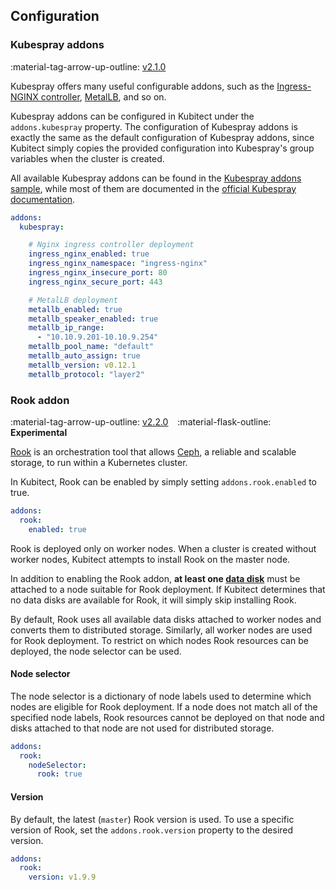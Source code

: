[tag 2.1.0]: https://github.com/MusicDin/kubitect/releases/tag/v2.1.0
[tag 2.2.0]: https://github.com/MusicDin/kubitect/releases/tag/v2.2.0

## Configuration

### Kubespray addons

:material-tag-arrow-up-outline: [v2.1.0][tag 2.1.0]

Kubespray offers many useful configurable addons, such as the [Ingress-NGINX controller](https://kubernetes.github.io/ingress-nginx/), [MetalLB](https://metallb.io/), and so on.

Kubespray addons can be configured in Kubitect under the `addons.kubespray` property.
The configuration of Kubespray addons is exactly the same as the default configuration of Kubespray addons, since Kubitect simply copies the provided configuration into Kubespray's group variables when the cluster is created.

All available Kubespray addons can be found in the [Kubespray addons sample](https://github.com/kubernetes-sigs/kubespray/blob/master/inventory/sample/group_vars/k8s_cluster/addons.yml), while most of them are documented in the [official Kubespray documentation](https://kubespray.io/).

```yaml
addons:
  kubespray:

    # Nginx ingress controller deployment
    ingress_nginx_enabled: true
    ingress_nginx_namespace: "ingress-nginx"
    ingress_nginx_insecure_port: 80
    ingress_nginx_secure_port: 443

    # MetalLB deployment
    metallb_enabled: true
    metallb_speaker_enabled: true
    metallb_ip_range:
      - "10.10.9.201-10.10.9.254"
    metallb_pool_name: "default"
    metallb_auto_assign: true
    metallb_version: v0.12.1
    metallb_protocol: "layer2"
```

### Rook addon

:material-tag-arrow-up-outline: [v2.2.0][tag 2.2.0]
&ensp;
:material-flask-outline: **Experimental**

[Rook](https://rook.io) is an orchestration tool that allows [Ceph](https://ceph.io), a reliable and scalable storage, to run within a Kubernetes cluster.

In Kubitect, Rook can be enabled by simply setting `addons.rook.enabled` to true.

```yaml
addons:
  rook:
    enabled: true
```

Rook is deployed only on worker nodes.
When a cluster is created without worker nodes, Kubitect attempts to install Rook on the master node.

In addition to enabling the Rook addon, **at least one [data disk](../cluster-nodes#data-disks)** must be attached to a node suitable for Rook deployment.
If Kubitect determines that no data disks are available for Rook, it will simply skip installing Rook.

By default, Rook uses all available data disks attached to worker nodes and converts them to distributed storage.
Similarly, all worker nodes are used for Rook deployment.
To restrict on which nodes Rook resources can be deployed, the node selector can be used.

#### Node selector

The node selector is a dictionary of node labels used to determine which nodes are eligible for Rook deployment.
If a node does not match all of the specified node labels, Rook resources cannot be deployed on that node and disks attached to that node are not used for distributed storage.

```yaml
addons:
  rook:
    nodeSelector:
      rook: true
```

#### Version

By default, the latest (`master`) Rook version is used.
To use a specific version of Rook, set the `addons.rook.version` property to the desired version.

```yaml
addons:
  rook:
    version: v1.9.9
```
